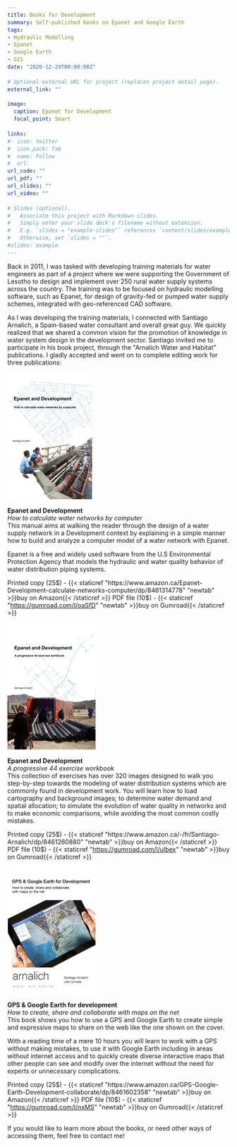 ```yaml
---
title: Books for Development
summary: Self-published books on Epanet and Google Earth
tags:
- Hydraulic Modelling
- Epanet
- Google Earth
- GIS
date: "2020-12-29T00:00:00Z"

# Optional external URL for project (replaces project detail page).
external_link: ""

image:
  caption: Epanet for Development
  focal_point: Smart

links:
#- icon: twitter
#  icon_pack: fab
#  name: Follow
#  url:
url_code: ""
url_pdf: ""
url_slides: ""
url_video: ""

# Slides (optional).
#   Associate this project with Markdown slides.
#   Simply enter your slide deck's filename without extension.
#   E.g. `slides = "example-slides"` references `content/slides/example-slides.md`.
#   Otherwise, set `slides = ""`.
#slides: example
---
```


Back in 2011, I was tasked with developing training materials for water engineers as part of a project where we were supporting the Government of Lesotho to design and implement over 250 rural water supply systems across the country. The training was to be focused on hydraulic modelling software, such as Epanet, for design of gravity-fed or pumped water supply schemes, integrated with geo-referenced CAD software.

As I was developing the training materials, I connected with Santiago Arnalich, a Spain-based water consultant and overall great guy. We quickly realized that we shared a common vision for the promotion of knowledge in water system design in the development sector. Santiago invited me to participate in his book project, through the "Arnalich Water and Habitat" publications. I gladly accepted and went on to complete editing work for three publications:

![Epanet and Development: Theory](Epanet_and_D_Theory.jpg)  

**Epanet and Development**  
*How to calculate water networks by computer*  
This manual aims at walking the reader through the design of a water supply network in a Development context by explaining in a simple manner how to build and analyze a computer model of a water network with Epanet.

Epanet is a free and widely used software from the U.S Environmental Protection Agency that models the hydraulic and water quality behavior of water distribution piping systems.

Printed copy (25$) - {{< staticref "https://www.amazon.ca/Epanet-Development-calculate-networks-computer/dp/8461314778" "newtab" >}}buy on Amazon{{< /staticref >}}  
PDF file (10$) - {{< staticref "https://gumroad.com/l/oaSfD" "newtab" >}}buy on Gumroad{{< /staticref >}}

![Epanet and Development: Exercises](Epanet_and_D_Exercises.jpg)  

**Epanet and Development**  
*A progressive 44 exercise workbook*  
This collection of exercises has over 320 images designed to walk you step-by-step towards the modeling of water distribution systems which are commonly found in development work. You will learn how to load cartography and background images; to determine water demand and spatial allocation; to simulate the evolution of water quality in networks and to make economic comparisons, while avoiding the most common costly mistakes.

Printed copy (25$) - {{< staticref "https://www.amazon.ca/-/fr/Santiago-Arnalich/dp/8461260880" "newtab" >}}buy on Amazon{{< /staticref >}}  
PDF file (10$) - {{< staticref "https://gumroad.com/l/uIbex" "newtab" >}}buy on Gumroad{{< /staticref >}}

![GPS and Google Earth](GPS_and_D.jpg)  

**GPS & Google Earth for development**  
*How to create, share and collaborate with maps on the net*  
This book shows you how to use a GPS and Google Earth to create simple and expressive maps to share on the web like the one shown on the cover.  

With a reading time of a mere 10 hours you will learn to work with a GPS without making mistakes, to use it with Google Earth including in areas without internet access and to quickly create diverse interactive maps that other people can see and modify over the internet without the need for experts or unnecessary complications.  

Printed copy (25$) - {{< staticref "https://www.amazon.ca/GPS-Google-Earth-Development-collaborate/dp/8461602358" "newtab" >}}buy on Amazon{{< /staticref >}}  
PDF file (10$) - {{< staticref "https://gumroad.com/l/nxMS" "newtab" >}}buy on Gumroad{{< /staticref >}}

If you would like to learn more about the books, or need other ways of accessing them, feel free to contact me!
